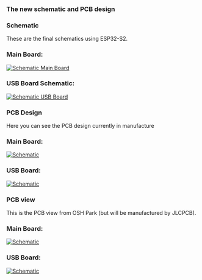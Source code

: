 ### The new schematic and PCB design



### Schematic

These are the final schematics using ESP32-S2.



### Main Board:
[![Schematic Main Board](https://static.wixstatic.com/media/57724c_cb6c3518c6014d328143eedd21d79081~mv2.png)](https://www.moonclock.com/post/article-5-the-new-pcb-design)



### USB Board Schematic:
[![Schematic USB Board](https://static.wixstatic.com/media/57724c_e74e8c22aebf45b7ab8495e6a0a673ce~mv2.png)](https://www.moonclock.com/post/article-5-the-new-pcb-design)





### PCB Design

Here you can see the PCB design currently in manufacture 


### Main Board:
[![Schematic](https://static.wixstatic.com/media/57724c_edb162b171e6434787e5ef414430f9fb~mv2.png)](https://www.moonclock.com/post/article-5-the-new-pcb-design)



### USB Board:
[![Schematic](https://static.wixstatic.com/media/57724c_d7f1d6f4a330497db5d9845bf2ef3810~mv2.png)](https://www.moonclock.com/post/article-5-the-new-pcb-design)



### PCB view

This is the PCB view from OSH Park (but will be manufactured by JLCPCB).


### Main Board:
[![Schematic](https://static.wixstatic.com/media/57724c_f324839ce56843ec9cf98a2a802c43d2~mv2.png)](https://www.moonclock.com/post/article-5-the-new-pcb-design)



### USB Board:
[![Schematic](https://static.wixstatic.com/media/57724c_17a22b9c407143ba84deb2dd078a2bd9~mv2.png)](https://www.moonclock.com/post/article-5-the-new-pcb-design)



